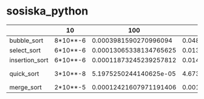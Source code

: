 # sosiska_python
| |   10   |   100   | 1000 | 10000 | 100000|
|-|--------|---------|------|-------|--------|
|bubble_sort|8*10**-6|0.0003981590270996094|0.04823493957519531|4.311221122741699|-|
|select_sort|6*10**-6|0.00013065338134765625|0.01359105110168457|1.0715060234069824|-|
|insertion_sort|6*10**-6|0.00011873245239257812|0.014300107955932617|1.0928540229797363|-|
|quick_sort|3*10**-8|5.1975250244140625e-05|4.673004150390625e-05|6.079673767089844e-05|4.6253204345703125e-05|
|merge_sort|2*10**-5|0.00012421607971191406|0.0013971328735351562|0.01631307601928711|0.1514759063720703|
